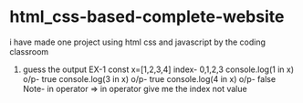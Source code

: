 # html_css-based-complete-website
i have made one project using html css and javascript by the coding classroom

1) guess the output
EX-1 const x=[1,2,3,4]     index- 0,1,2,3
     console.log(1 in x)   o/p- true
     console.log(3 in x)   o/p- true
     console.log(4 in x)   o/p- false
Note-  in operator => in operator give me the index not value
